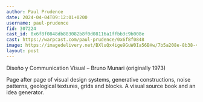 ```yaml
---
author: Paul Prudence
date: 2024-04-04T09:12:01+0200
username: paul-prudence
fid: 307224
cast_id: 0x6f8f0848db883082b8f0d08116a1ffbb3c9b008e
cast: https://warpcast.com/paul-prudence/0x6f8f0848
image: https://imagedelivery.net/BXluQx4ige9GuW0Ia56BHw/7b5a208e-8b38-4785-144a-3919222b5800/original
layout: post
---
```

Diseño y Communication Visual – Bruno Munari (originally 1973)  
  
Page after page of visual design systems, generative constructions, noise patterns, geological textures, grids and blocks. A visual source book and an idea generator.  

<img src='https://imagedelivery.net/BXluQx4ige9GuW0Ia56BHw/7b5a208e-8b38-4785-144a-3919222b5800/original' alt='' referrerpolicy='no-referrer'/>
<img src='https://imagedelivery.net/BXluQx4ige9GuW0Ia56BHw/e698df82-eba1-4786-2068-ca9c354a4000/original' alt='' referrerpolicy='no-referrer'/>